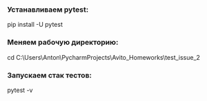 ### Устанавливаем pytest:  
pip install -U pytest
### Меняем рабочую директорию:  
cd C:\Users\Anton\PycharmProjects\Avito_Homeworks\test_issue_2
### Запускаем стак тестов:  
pytest -v
